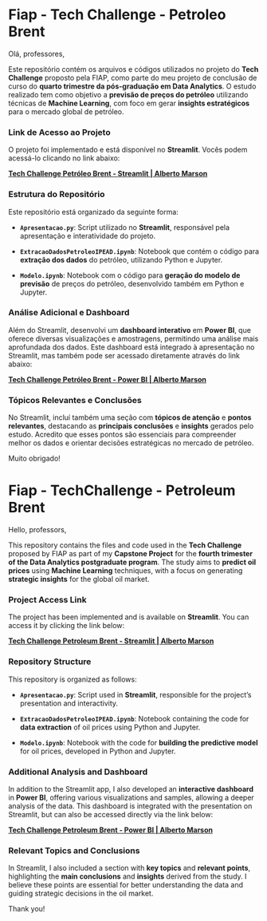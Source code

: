 # Fiap - Tech Challenge - Petroleo Brent

Olá, professores,

Este repositório contém os arquivos e códigos utilizados no projeto do **Tech Challenge** proposto pela FIAP, como parte do meu projeto de conclusão de curso do **quarto trimestre da pós-graduação em Data Analytics**. O estudo realizado tem como objetivo a **previsão de preços do petróleo** utilizando técnicas de **Machine Learning**, com foco em gerar **insights estratégicos** para o mercado global de petróleo.

### Link de Acesso ao Projeto

O projeto foi implementado e está disponível no **Streamlit**. Vocês podem acessá-lo clicando no link abaixo:

[**Tech Challenge Petróleo Brent - Streamlit | Alberto Marson**](https://fiaptechchallengebrent.streamlit.app/)

### Estrutura do Repositório

Este repositório está organizado da seguinte forma:

- **`Apresentacao.py`**: Script utilizado no **Streamlit**, responsável pela apresentação e interatividade do projeto.
  
- **`ExtracaoDadosPetroleoIPEAD.ipynb`**: Notebook que contém o código para **extração dos dados** do petróleo, utilizando Python e Jupyter. 

- **`Modelo.ipynb`**: Notebook com o código para **geração do modelo de previsão** de preços do petróleo, desenvolvido também em Python e Jupyter.

### Análise Adicional e Dashboard

Além do Streamlit, desenvolvi um **dashboard interativo** em **Power BI**, que oferece diversas visualizações e amostragens, permitindo uma análise mais aprofundada dos dados. Este dashboard está integrado à apresentação no Streamlit, mas também pode ser acessado diretamente através do link abaixo:

[**Tech Challenge Petróleo Brent - Power BI | Alberto Marson**](https://app.powerbi.com/view?r=eyJrIjoiOTdjZjRhNGEtZjFkNi00ZjIzLWJlODEtNWU3YjkxMWY5ZTNhIiwidCI6IjExZGJiZmUyLTg5YjgtNDU0OS1iZTEwLWNlYzM2NGU1OTU1MSIsImMiOjR9)

### Tópicos Relevantes e Conclusões

No Streamlit, incluí também uma seção com **tópicos de atenção** e **pontos relevantes**, destacando as **principais conclusões** e **insights** gerados pelo estudo. Acredito que esses pontos são essenciais para compreender melhor os dados e orientar decisões estratégicas no mercado de petróleo.

Muito obrigado! 

# Fiap - TechChallenge - Petroleum Brent

Hello, professors,

This repository contains the files and code used in the **Tech Challenge** proposed by FIAP as part of my **Capstone Project** for the **fourth trimester of the Data Analytics postgraduate program**. The study aims to **predict oil prices** using **Machine Learning** techniques, with a focus on generating **strategic insights** for the global oil market.

### Project Access Link

The project has been implemented and is available on **Streamlit**. You can access it by clicking the link below:

[**Tech Challenge Petroleum Brent - Streamlit | Alberto Marson**](https://fiaptechchallengebrent.streamlit.app/)

### Repository Structure

This repository is organized as follows:

- **`Apresentacao.py`**: Script used in **Streamlit**, responsible for the project’s presentation and interactivity.
  
- **`ExtracaoDadosPetroleoIPEAD.ipynb`**: Notebook containing the code for **data extraction** of oil prices using Python and Jupyter.

- **`Modelo.ipynb`**: Notebook with the code for **building the predictive model** for oil prices, developed in Python and Jupyter.

### Additional Analysis and Dashboard

In addition to the Streamlit app, I also developed an **interactive dashboard** in **Power BI**, offering various visualizations and samples, allowing a deeper analysis of the data. This dashboard is integrated with the presentation on Streamlit, but can also be accessed directly via the link below:

[**Tech Challenge Petroleum Brent - Power BI | Alberto Marson**](https://app.powerbi.com/view?r=eyJrIjoiOTdjZjRhNGEtZjFkNi00ZjIzLWJlODEtNWU3YjkxMWY5ZTNhIiwidCI6IjExZGJiZmUyLTg5YjgtNDU0OS1iZTEwLWNlYzM2NGU1OTU1MSIsImMiOjR9)

### Relevant Topics and Conclusions

In Streamlit, I also included a section with **key topics** and **relevant points**, highlighting the **main conclusions** and **insights** derived from the study. I believe these points are essential for better understanding the data and guiding strategic decisions in the oil market.

Thank you!  
